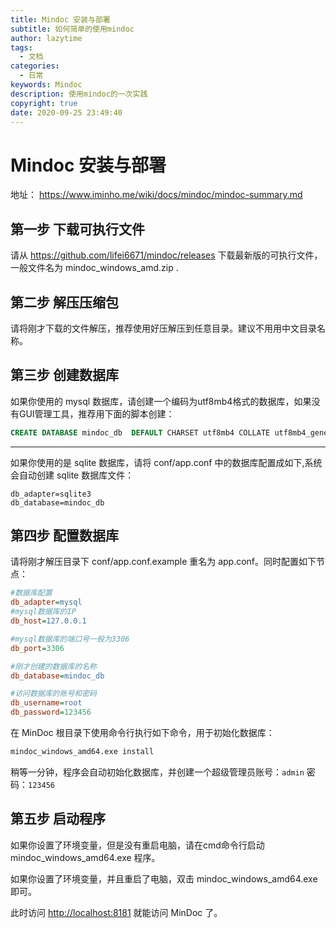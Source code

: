 ```yaml
---
title: Mindoc 安装与部署
subtitle: 如何简单的使用mindoc
author: lazytime
tags:
  - 文档
categories:
  - 日常
keywords: Mindoc
description: 使用mindoc的一次实践
copyright: true
date: 2020-09-25 23:49:40
---
```


# Mindoc 安装与部署

地址： https://www.iminho.me/wiki/docs/mindoc/mindoc-summary.md

## 第一步 下载可执行文件

请从 <https://github.com/lifei6671/mindoc/releases> 下载最新版的可执行文件，一般文件名为 mindoc_windows_amd.zip .

## 第二步 解压压缩包

请将刚才下载的文件解压，推荐使用好压解压到任意目录。建议不用用中文目录名称。

## 第三步 创建数据库

如果你使用的 mysql 数据库，请创建一个编码为utf8mb4格式的数据库，如果没有GUI管理工具，推荐用下面的脚本创建：

```sql
CREATE DATABASE mindoc_db  DEFAULT CHARSET utf8mb4 COLLATE utf8mb4_general_ci;
```

------

如果你使用的是 sqlite 数据库，请将 conf/app.conf 中的数据库配置成如下,系统会自动创建 sqlite 数据库文件：

```
db_adapter=sqlite3
db_database=mindoc_db
```

## 第四步 配置数据库

请将刚才解压目录下 conf/app.conf.example 重名为 app.conf。同时配置如下节点：

```ini
#数据库配置
db_adapter=mysql
#mysql数据库的IP
db_host=127.0.0.1

#mysql数据库的端口号一般为3306
db_port=3306

#刚才创建的数据库的名称
db_database=mindoc_db

#访问数据库的账号和密码
db_username=root
db_password=123456
```

在 MinDoc 根目录下使用命令行执行如下命令，用于初始化数据库：

```bash
mindoc_windows_amd64.exe install
```

稍等一分钟，程序会自动初始化数据库，并创建一个超级管理员账号：`admin` 密码：`123456`

## 第五步 启动程序

如果你设置了环境变量，但是没有重启电脑，请在cmd命令行启动 mindoc_windows_amd64.exe 程序。

如果你设置了环境变量，并且重启了电脑，双击 mindoc_windows_amd64.exe 即可。

此时访问 [http://localhost:8181](http://localhost:8181/) 就能访问 MinDoc 了。